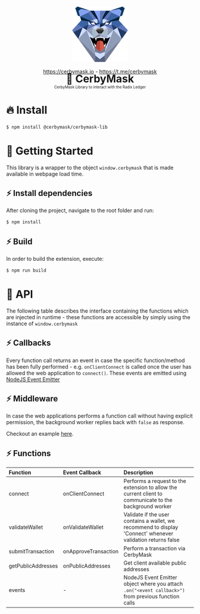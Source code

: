 <p align="center">
    <img src="public/cerby.png" wdith="200px">
    <p align="center">
        <a href="https://cerbymask.io">https://cerbymask.io</a> - <a href="https://t.me/cerbymask">https://t.me/cerbymask</a>
    </p>
    <h1 style="margin-top: -20px;text-align: center;border-bottom: none;">🐺 CerbyMask</h1>
    <p style="margin-top: -20px;font-size:10px;text-align: center;border-bottom: none;">CerbyMask Library to interact with the Radix Ledger</p>
</p>


# 🔥 Install

```bash
$ npm install @cerbymask/cerbymask-lib
```
# 🐺 Getting Started 

This library is a wrapper to the object `window.cerbymask` that is made available in webpage load time.

## ⚡ Install dependencies

After cloning the project, navigate to the root folder and run:

```bash
$ npm install
```

## ⚡ Build

In order to build the extension, execute:

```bash
$ npm run build
```

# 🎄 API

The following table describes the interface containing the functions which are injected in runtime - these functions are accessible by simply using the instance of `window.cerbymask`

## ⚡ Callbacks
Every function call returns an event in case the specific function/method has been fully performed - e.g. `onClientConnect` is called once the user has allowed the web application to `connect()`. These events are emitted using <a target="_blank" href="https://nodejs.org/api/events.html">NodeJS Event Emitter</a>

## ⚡ Middleware
In case the web applications performs a function call without having explicit permission, the background worker replies back with `false` as response.

Checkout an example <a target="_blank" href="https://github.com/CerbyMask/cerbymask-react-integration-example/blob/master/src/App.tsx">here</a>.

## ⚡ Functions
| Function          | Event Callback    | Description |
| :-----------       | :-----------       | :----------- |
| connect           | onClientConnect   | Performs a request to the extension to allow the current client to communicate to the background worker |
| validateWallet    | onValidateWallet  |  Validate if the user contains a wallet, we recommend to display 'Connect' whenever validation returns false |
| submitTransaction    | onApproveTransaction  |  Perform a transaction via CerbyMask |
| getPublicAddresses    | onPublicAddresses  |  Get client available public addresses |
| events    | -  |  NodeJS Event Emitter object where you attach `.on("<event callback>")` from previous function calls |
